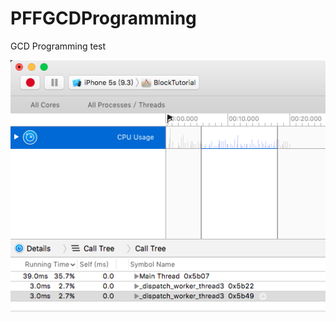 # PFFGCDProgramming
GCD Programming test

![Alt text](https://raw.githubusercontent.com/w91379137/PFFGCDProgramming/master/Images/%E8%9E%A2%E5%B9%95%E5%BF%AB%E7%85%A7%202016-07-04%2011.06.59%EF%BC%882%EF%BC%89.png)